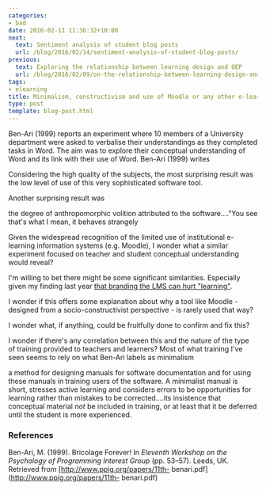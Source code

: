 ```yaml
---
categories:
- bad
date: 2016-02-11 11:36:32+10:00
next:
  text: Sentiment analysis of student blog posts
  url: /blog/2016/02/14/sentiment-analysis-of-student-blog-posts/
previous:
  text: Exploring the relationship between learning design and OEP
  url: /blog/2016/02/09/on-the-relationship-between-learning-design-and-oep/
tags:
- elearning
title: Minimalism, constructivism and use of Moodle or any other e-learning tool
type: post
template: blog-post.html
---
```

Ben-Ari (1999) reports an experiment where 10 members of a University department were asked to verbalise their understandings as they completed tasks in Word. The aim was to explore their conceptual understanding of Word and its link with their use of Word. Ben-Ari (1999) writes

Considering the high quality of the subjects, the most surprising result was the low level of use of this very sophisticated software tool.

Another surprising result was

the degree of anthropomorphic volition attributed to the software...."You see that's what I mean, it behaves strangely

Given the widespread recognition of the limited use of institutional e-learning information systems (e.g. Moodle), I wonder what a similar experiment focused on teacher and student conceptual understanding would reveal?

I'm willing to bet there might be some significant similarities. Especially given my finding last year [that branding the LMS can hurt "learning"](/blog/2015/07/07/does-branding-the-lms-hurt-learning/).

I wonder if this offers some explanation about why a tool like Moodle - designed from a socio-constructivist perspective - is rarely used that way?

I wonder what, if anything, could be fruitfully done to confirm and fix this?

I wonder if there's any correlation between this and the nature of the type of training provided to teachers and learners? Most of what training I've seen seems to rely on what Ben-Ari labels as minimalism

a method for designing manuals for software documentation and for using these manuals in training users of the software. A minimalist manual is short, stresses active learning and considers errors to be opportunities for learning rather than mistakes to be corrected....its insistence that conceptual material _not_ be included in training, or at least that it be deferred until the student is more experienced.

### References

Ben-Ari, M. (1999). Bricolage Forever! In _Eleventh Workshop on the Psychology of Programming Interest Group_ (pp. 53–57). Leeds, UK. Retrieved from [http://www.ppig.org/papers/11th- benari.pdf](http://www.ppig.org/papers/11th- benari.pdf)